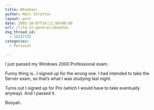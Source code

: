 ```yaml
---
title: Whoohoo!
author: Matt Stratton
layout: post
date: 2003-10-07T14:11:00+00:00
url: /life-in-general/whoohoo
dsq_thread_id:
  - 28247335
categories:
  - Personal

---
```

I just passed my Windows 2000 Professional exam.

Funny thing is&#8230;I signed up for the wrong one. I had intended to take the Server exam, so that&#8217;s what I was studying last night.

Turns out I signed up for Pro (which I would have to take eventually anyway). And I passed it.

Booyah.